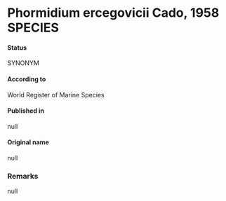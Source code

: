 # Phormidium ercegovicii Cado, 1958 SPECIES

#### Status
SYNONYM

#### According to
World Register of Marine Species

#### Published in
null

#### Original name
null

### Remarks
null